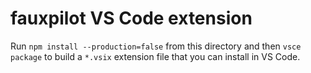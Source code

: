 # fauxpilot VS Code extension

Run `npm install --production=false` from this directory and then `vsce package` to build a `*.vsix` extension file that you can install in VS Code.
